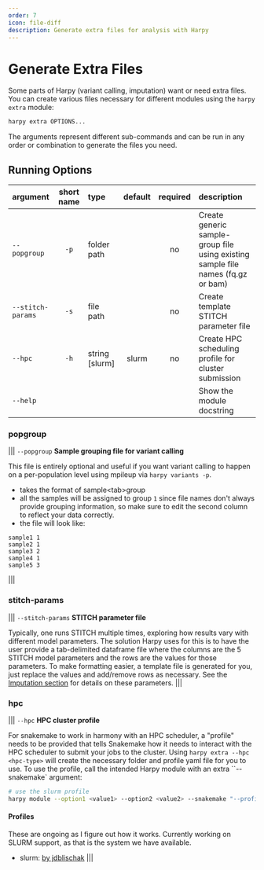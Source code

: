 ```yaml
---
order: 7
icon: file-diff
description: Generate extra files for analysis with Harpy
---
```


# Generate Extra Files
Some parts of Harpy (variant calling, imputation) want or need extra files. You can create various files necessary for different modules using the `harpy extra` module:
```bash
harpy extra OPTIONS... 
```

The arguments represent different sub-commands and can be run in any order or combination to generate the files you need.

## Running Options
| argument          | short name | type           | default | required | description                                                                      |
|:------------------|:----------:|:---------------|:-------:|:--------:|:---------------------------------------------------------------------------------|
| `--popgroup`      |    `-p`    | folder path    |         |    no    | Create generic sample-group file using existing sample file names (fq.gz or bam) |
| `--stitch-params` |    `-s`    | file path      |         |    no    | Create template STITCH parameter file                                            |
| `--hpc`           |    `-h`    | string [slurm] |  slurm  |    no    | Create HPC scheduling profile for cluster submission                             |
| `--help`          |            |                |         |          | Show the module docstring                                                        |


### popgroup
||| `--popgroup`
**Sample grouping file for variant calling**

This file is entirely optional and useful if you want variant calling to happen on a per-population level using mpileup via `harpy variants -p`.
- takes the format of sample\<tab\>group
- all the samples will be assigned to group `1` since file names don't always provide grouping information, so make sure to edit the second column to reflect your data correctly.
- the file will look like:
```less popgroups.txt
sample1 1
sample2 1
sample3 2
sample4 1
sample5 3
```
|||

### stitch-params
||| `--stitch-params`
**STITCH parameter file**

Typically, one runs STITCH multiple times, exploring how results vary with
different model parameters. The solution Harpy uses for this is to have the user
provide a tab-delimited dataframe file where the columns are the 5 STITCH model 
parameters and the rows are the values for those parameters. To make formatting
easier, a template file is generated for you, just replace the values and add/remove
rows as necessary. See the [Imputation section](imputation.md) for details on these parameters.
|||

### hpc
||| `--hpc`
**HPC cluster profile**

For snakemake to work in harmony with an HPC scheduler, a "profile" needs to
be provided that tells Snakemake how it needs to interact with the HPC scheduler
to submit your jobs to the cluster. Using `harpy extra --hpc <hpc-type>` will create
the necessary folder and profile yaml file for you to use. To use the profile, call
the intended Harpy module with an extra ``--snakemake` argument:
```bash
# use the slurm profile
harpy module --option1 <value1> --option2 <value2> --snakemake "--profile slurm/"
```

#### Profiles
These are ongoing as I figure out how it works. Currently working on SLURM support, as that is
the system we have available.
- slurm: [by jdblischak](https://github.com/jdblischak/smk-simple-slurm)
|||